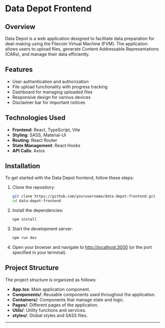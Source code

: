 # Data Depot Frontend

## Overview

Data Depot is a web application designed to facilitate data preparation for deal-making using the Filecoin Virtual Machine (FVM). The application allows users to upload files, generate Content Addressable Representations (CARs), and manage their data efficiently.

## Features

- User authentication and authorization
- File upload functionality with progress tracking
- Dashboard for managing uploaded files
- Responsive design for various devices
- Disclaimer bar for important notices

## Technologies Used

- **Frontend**: React, TypeScript, Vite
- **Styling**: SASS, Material-UI
- **Routing**: React Router
- **State Management**: React Hooks
- **API Calls**: Axios

## Installation

To get started with the Data Depot frontend, follow these steps:

1. Clone the repository:
    ```bash
    git clone https://github.com/yourusername/data-depot-frontend.git
    cd data-depot-frontend
    ```

2. Install the dependencies:
    ```bash
    npm install
    ```

3. Start the development server:
    ```bash
    npm run dev
    ```

4. Open your browser and navigate to [http://localhost:3000](http://localhost:3000) (or the port specified in your terminal).

## Project Structure

The project structure is organized as follows:

- **App.tsx**: Main application component.
- **Components/**: Reusable components used throughout the application.
- **Containers/**: Components that manage state and logic.
- **Pages/**: Different pages of the application.
- **Utils/**: Utility functions and services.
- **styles/**: Global styles and SASS files.

---


